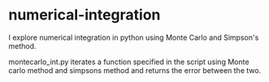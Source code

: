 numerical-integration
=====================

I explore numerical integration in python using Monte Carlo and Simpson's method.

montecarlo_int.py iterates a function specified in the script using Monte carlo method and simpsons method and returns the error between the two.
